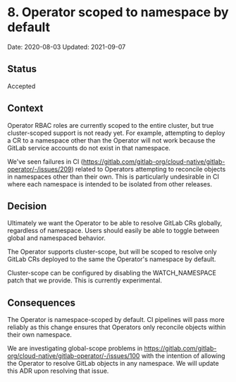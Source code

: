# 8. Operator scoped to namespace by default

Date: 2020-08-03
Updated: 2021-09-07

## Status

Accepted

## Context

Operator RBAC roles are currently scoped to the entire cluster, but true cluster-scoped support is not ready yet. For example, attempting
to deploy a CR to a namespace other than the Operator will not work because the GitLab service accounts do not exist in that
namespace.

We've seen failures in CI (https://gitlab.com/gitlab-org/cloud-native/gitlab-operator/-/issues/209) related to Operators attempting
to reconcile objects in namespaces other than their own. This is particularly undesirable in CI where each namespace is intended
to be isolated from other releases.

## Decision

Ultimately we want the Operator to be able to resolve GitLab CRs globally, regardless of namespace. Users should easily be able to toggle between global and namespaced behavior.

The Operator supports cluster-scope, but will be scoped to resolve only GitLab CRs deployed to the same the Operator's namespace by default.

Cluster-scope can be configured by disabling the WATCH_NAMESPACE patch that we provide. This is currently experimental.

## Consequences

The Operator is namespace-scoped by default. CI pipelines will pass more reliably as this change ensures that Operators only reconcile objects within their own namespace.

We are investigating global-scope problems in https://gitlab.com/gitlab-org/cloud-native/gitlab-operator/-/issues/100 with the intention of allowing the Operator to resolve GitLab objects in any namespace. We will update this ADR upon resolving that issue.
